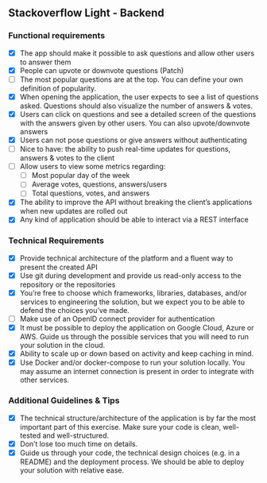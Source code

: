 ## Stackoverflow Light - Backend

### Functional requirements
- [x] The app should make it possible to ask questions and allow other users to answer them
- [x] People can upvote or downvote questions (Patch)
- [ ] The most popular questions are at the top. You can define your own definition of popularity.
- [x] When opening the application, the user expects to see a list of questions asked. Questions should also visualize the number of answers & votes.
- [x] Users can click on questions and see a detailed screen of the questions with the answers given by other users. You can also upvote/downvote answers
- [x] Users can not pose questions or give answers without authenticating
- [ ] Nice to have: the ability to push real-time updates for questions, answers & votes to the client
- [ ] Allow users to view some metrics regarding:
  - [ ] Most popular day of the week
  - [ ] Average votes, questions, answers/users
  - [ ] Total questions, votes, and answers
- [x] The ability to improve the API without breaking the client’s applications when new updates are rolled out
- [x] Any kind of application should be able to interact via a REST interface

### Technical Requirements
- [x] Provide technical architecture of the platform and a fluent way to present the created API
- [x] Use git during development and provide us read-only access to the repository or the repositories
- [x] You’re free to choose which frameworks, libraries, databases, and/or services to engineering the solution, but we expect you to be able to defend the choices you’ve made.
- [ ] Make use of an OpenID connect provider for authentication
- [x] It must be possible to deploy the application on Google Cloud, Azure or AWS. Guide us through the possible services that you will need to run your solution in the cloud.
- [x] Ability to scale up or down based on activity and keep caching in mind.
- [x] Use Docker and/or docker-compose to run your solution locally. You may assume an internet connection is present in order to integrate with other services.

### Additional Guidelines & Tips
- [x] The technical structure/architecture of the application is by far the most important part of this exercise. Make sure your code is clean, well-tested and well-structured.
- [x] Don’t lose too much time on details.
- [x] Guide us through your code, the technical design choices (e.g. in a README) and the deployment process. We should be able to deploy your solution with relative ease.
